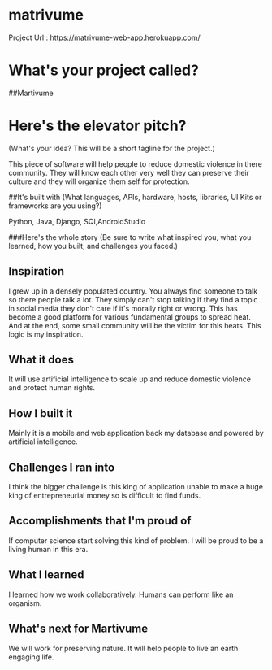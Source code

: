 # matrivume
Project Url : https://matrivume-web-app.herokuapp.com/

# What's your project called?
##Martivume

# Here's the elevator pitch?
(What's your idea? This will be a short tagline for the project.)
 
This piece of software will help people to reduce domestic violence in there community. They will know each other very well they can preserve their culture and they will organize them self for protection.
 
##It's built with
(What languages, APIs, hardware, hosts, libraries, UI Kits or frameworks are you using?)
 
Python, Java, Django, SQl,AndroidStudio
 
###Here's the whole story
(Be sure to write what inspired you, what you learned, how you built, and challenges you faced.)


## Inspiration
I grew up in a densely populated country. You always find someone to talk so there people talk a lot. They simply can't stop talking if they find a topic in social media they don't care if it's morally right or wrong. This has become a good platform for various fundamental groups to spread heat. And at the end, some small community will be the victim for this heats. This logic is my inspiration.
 
## What it does
It will use artificial intelligence to scale up and reduce domestic violence and protect human rights.
 
## How I built it
Mainly it is a mobile and web application back my database and powered by artificial intelligence.
 
## Challenges I ran into
I think the bigger challenge is this king of application unable to make a huge king of entrepreneurial money so is difficult to find funds.
 
## Accomplishments that I'm proud of
If computer science start solving this kind of problem. I will be proud to be a living human in this era. 
 
## What I learned
I learned how we work collaboratively. Humans can perform like an organism. 
 
## What's next for Martivume
We will work for preserving nature. It will help people to live an earth engaging life.

